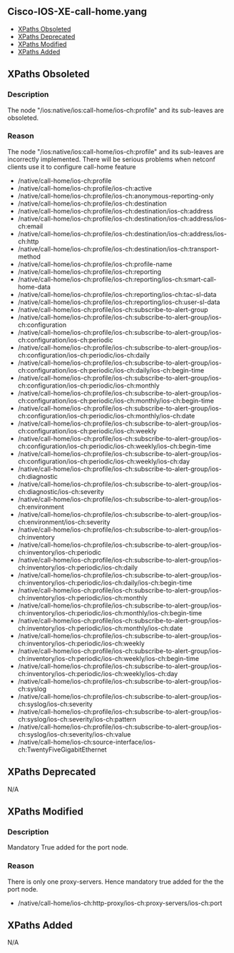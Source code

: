 ## Cisco-IOS-XE-call-home.yang


- [XPaths Obsoleted](#xpaths-obsoleted)
- [XPaths Deprecated](#xpaths-deprecated)
- [XPaths Modified](#xpaths-modified)
- [XPaths Added](#xpaths-added)

## XPaths Obsoleted


### Description

The node "/ios:native/ios:call-home/ios-ch:profile" and its sub-leaves are obsoleted.

### Reason

The node "/ios:native/ios:call-home/ios-ch:profile" and its sub-leaves are incorrectly implemented. There will be serious problems when netconf clients use it to configure call-home feature

- /native/call-home/ios-ch:profile
- /native/call-home/ios-ch:profile/ios-ch:active
- /native/call-home/ios-ch:profile/ios-ch:anonymous-reporting-only
- /native/call-home/ios-ch:profile/ios-ch:destination
- /native/call-home/ios-ch:profile/ios-ch:destination/ios-ch:address
- /native/call-home/ios-ch:profile/ios-ch:destination/ios-ch:address/ios-ch:email
- /native/call-home/ios-ch:profile/ios-ch:destination/ios-ch:address/ios-ch:http
- /native/call-home/ios-ch:profile/ios-ch:destination/ios-ch:transport-method
- /native/call-home/ios-ch:profile/ios-ch:profile-name
- /native/call-home/ios-ch:profile/ios-ch:reporting
- /native/call-home/ios-ch:profile/ios-ch:reporting/ios-ch:smart-call-home-data
- /native/call-home/ios-ch:profile/ios-ch:reporting/ios-ch:tac-sl-data
- /native/call-home/ios-ch:profile/ios-ch:reporting/ios-ch:user-sl-data
- /native/call-home/ios-ch:profile/ios-ch:subscribe-to-alert-group
- /native/call-home/ios-ch:profile/ios-ch:subscribe-to-alert-group/ios-ch:configuration
- /native/call-home/ios-ch:profile/ios-ch:subscribe-to-alert-group/ios-ch:configuration/ios-ch:periodic
- /native/call-home/ios-ch:profile/ios-ch:subscribe-to-alert-group/ios-ch:configuration/ios-ch:periodic/ios-ch:daily
- /native/call-home/ios-ch:profile/ios-ch:subscribe-to-alert-group/ios-ch:configuration/ios-ch:periodic/ios-ch:daily/ios-ch:begin-time
- /native/call-home/ios-ch:profile/ios-ch:subscribe-to-alert-group/ios-ch:configuration/ios-ch:periodic/ios-ch:monthly
- /native/call-home/ios-ch:profile/ios-ch:subscribe-to-alert-group/ios-ch:configuration/ios-ch:periodic/ios-ch:monthly/ios-ch:begin-time
- /native/call-home/ios-ch:profile/ios-ch:subscribe-to-alert-group/ios-ch:configuration/ios-ch:periodic/ios-ch:monthly/ios-ch:date
- /native/call-home/ios-ch:profile/ios-ch:subscribe-to-alert-group/ios-ch:configuration/ios-ch:periodic/ios-ch:weekly
- /native/call-home/ios-ch:profile/ios-ch:subscribe-to-alert-group/ios-ch:configuration/ios-ch:periodic/ios-ch:weekly/ios-ch:begin-time
- /native/call-home/ios-ch:profile/ios-ch:subscribe-to-alert-group/ios-ch:configuration/ios-ch:periodic/ios-ch:weekly/ios-ch:day
- /native/call-home/ios-ch:profile/ios-ch:subscribe-to-alert-group/ios-ch:diagnostic
- /native/call-home/ios-ch:profile/ios-ch:subscribe-to-alert-group/ios-ch:diagnostic/ios-ch:severity
- /native/call-home/ios-ch:profile/ios-ch:subscribe-to-alert-group/ios-ch:environment
- /native/call-home/ios-ch:profile/ios-ch:subscribe-to-alert-group/ios-ch:environment/ios-ch:severity
- /native/call-home/ios-ch:profile/ios-ch:subscribe-to-alert-group/ios-ch:inventory
- /native/call-home/ios-ch:profile/ios-ch:subscribe-to-alert-group/ios-ch:inventory/ios-ch:periodic
- /native/call-home/ios-ch:profile/ios-ch:subscribe-to-alert-group/ios-ch:inventory/ios-ch:periodic/ios-ch:daily
- /native/call-home/ios-ch:profile/ios-ch:subscribe-to-alert-group/ios-ch:inventory/ios-ch:periodic/ios-ch:daily/ios-ch:begin-time
- /native/call-home/ios-ch:profile/ios-ch:subscribe-to-alert-group/ios-ch:inventory/ios-ch:periodic/ios-ch:monthly
- /native/call-home/ios-ch:profile/ios-ch:subscribe-to-alert-group/ios-ch:inventory/ios-ch:periodic/ios-ch:monthly/ios-ch:begin-time
- /native/call-home/ios-ch:profile/ios-ch:subscribe-to-alert-group/ios-ch:inventory/ios-ch:periodic/ios-ch:monthly/ios-ch:date
- /native/call-home/ios-ch:profile/ios-ch:subscribe-to-alert-group/ios-ch:inventory/ios-ch:periodic/ios-ch:weekly
- /native/call-home/ios-ch:profile/ios-ch:subscribe-to-alert-group/ios-ch:inventory/ios-ch:periodic/ios-ch:weekly/ios-ch:begin-time
- /native/call-home/ios-ch:profile/ios-ch:subscribe-to-alert-group/ios-ch:inventory/ios-ch:periodic/ios-ch:weekly/ios-ch:day
- /native/call-home/ios-ch:profile/ios-ch:subscribe-to-alert-group/ios-ch:syslog
- /native/call-home/ios-ch:profile/ios-ch:subscribe-to-alert-group/ios-ch:syslog/ios-ch:severity
- /native/call-home/ios-ch:profile/ios-ch:subscribe-to-alert-group/ios-ch:syslog/ios-ch:severity/ios-ch:pattern
- /native/call-home/ios-ch:profile/ios-ch:subscribe-to-alert-group/ios-ch:syslog/ios-ch:severity/ios-ch:value
- /native/call-home/ios-ch:source-interface/ios-ch:TwentyFiveGigabitEthernet


## XPaths Deprecated

N/A

## XPaths Modified

### Description

Mandatory True added for the port node. 

### Reason

There is only one proxy-servers. Hence mandatory true added for the the port node.

- /native/call-home/ios-ch:http-proxy/ios-ch:proxy-servers/ios-ch:port


## XPaths Added

N/A
